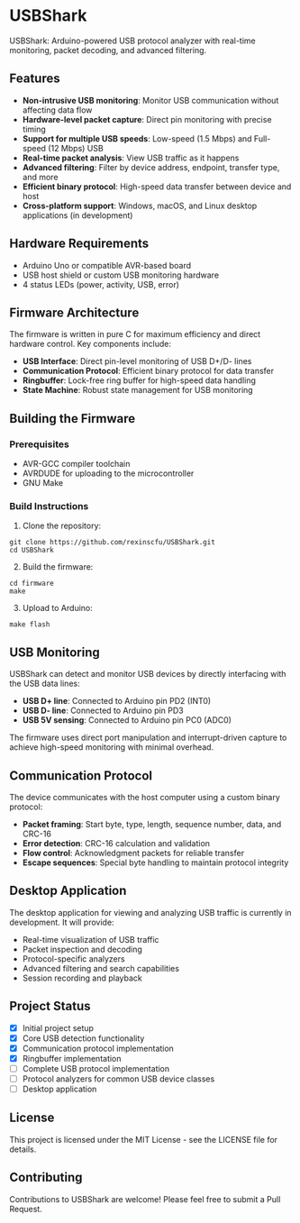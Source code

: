 # USBShark

USBShark: Arduino-powered USB protocol analyzer with real-time monitoring, packet decoding, and advanced filtering.

## Features

- **Non-intrusive USB monitoring**: Monitor USB communication without affecting data flow
- **Hardware-level packet capture**: Direct pin monitoring with precise timing
- **Support for multiple USB speeds**: Low-speed (1.5 Mbps) and Full-speed (12 Mbps) USB
- **Real-time packet analysis**: View USB traffic as it happens
- **Advanced filtering**: Filter by device address, endpoint, transfer type, and more
- **Efficient binary protocol**: High-speed data transfer between device and host
- **Cross-platform support**: Windows, macOS, and Linux desktop applications (in development)

## Hardware Requirements

- Arduino Uno or compatible AVR-based board
- USB host shield or custom USB monitoring hardware
- 4 status LEDs (power, activity, USB, error)

## Firmware Architecture

The firmware is written in pure C for maximum efficiency and direct hardware control. Key components include:

- **USB Interface**: Direct pin-level monitoring of USB D+/D- lines
- **Communication Protocol**: Efficient binary protocol for data transfer
- **Ringbuffer**: Lock-free ring buffer for high-speed data handling
- **State Machine**: Robust state management for USB monitoring

## Building the Firmware

### Prerequisites

- AVR-GCC compiler toolchain
- AVRDUDE for uploading to the microcontroller
- GNU Make

### Build Instructions

1. Clone the repository:
```
git clone https://github.com/rexinscfu/USBShark.git
cd USBShark
```

2. Build the firmware:
```
cd firmware
make
```

3. Upload to Arduino:
```
make flash
```

## USB Monitoring 

USBShark can detect and monitor USB devices by directly interfacing with the USB data lines:

- **USB D+ line**: Connected to Arduino pin PD2 (INT0)
- **USB D- line**: Connected to Arduino pin PD3
- **USB 5V sensing**: Connected to Arduino pin PC0 (ADC0)

The firmware uses direct port manipulation and interrupt-driven capture to achieve high-speed monitoring with minimal overhead.

## Communication Protocol

The device communicates with the host computer using a custom binary protocol:

- **Packet framing**: Start byte, type, length, sequence number, data, and CRC-16
- **Error detection**: CRC-16 calculation and validation
- **Flow control**: Acknowledgment packets for reliable transfer
- **Escape sequences**: Special byte handling to maintain protocol integrity

## Desktop Application

The desktop application for viewing and analyzing USB traffic is currently in development. It will provide:

- Real-time visualization of USB traffic
- Packet inspection and decoding
- Protocol-specific analyzers
- Advanced filtering and search capabilities
- Session recording and playback

## Project Status

- [x] Initial project setup
- [x] Core USB detection functionality
- [x] Communication protocol implementation
- [x] Ringbuffer implementation
- [ ] Complete USB protocol implementation
- [ ] Protocol analyzers for common USB device classes
- [ ] Desktop application

## License

This project is licensed under the MIT License - see the LICENSE file for details.

## Contributing

Contributions to USBShark are welcome! Please feel free to submit a Pull Request.
